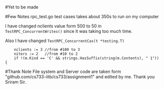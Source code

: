 #Yet to be made

#Few Notes
rpc_test.go test cases takes about 350s to run on my computer

I have changed nclients value form 500 to 50 in `TestRPC_ConcurrentWrites()` since it was taking too much time.

Also I have changed `TestRPC_ConcurrentCas(t *testing.T)`
```
	nclients := 3 //from #100 to 3
	niters := 2   //from #10 to 2
	if !(m.Kind == 'C' && strings.HasSuffix(string(m.Contents), " 1")) {
```

#Thank Note
File system and Server code are taken form "github.com/cs733-iitb/cs733/assignment1" and edited by me.
Thank you Sriram Sir.
